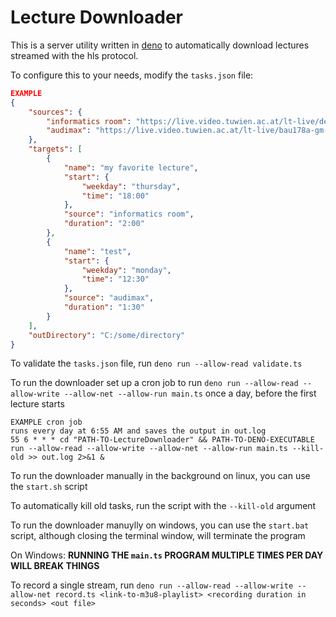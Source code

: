 # Lecture Downloader

This is a server utility written in [deno](https://deno.com/) to automatically
download lectures streamed with the hls protocol.

To configure this to your needs, modify the `tasks.json` file:

```json
EXAMPLE
{
    "sources": {
        "informatics room": "https://live.video.tuwien.ac.at/lt-live/deu116-informatikhoersaal/playlist.m3u8",
        "audimax": "https://live.video.tuwien.ac.at/lt-live/bau178a-gm-1-audi-max/playlist.m3u8"
    },
    "targets": [
        {
            "name": "my favorite lecture",
            "start": {
                "weekday": "thursday",
                "time": "18:00"
            },
            "source": "informatics room",
            "duration": "2:00"
        },
        {
            "name": "test",
            "start": {
                "weekday": "monday",
                "time": "12:30"
            },
            "source": "audimax",
            "duration": "1:30"
        }
    ],
    "outDirectory": "C:/some/directory"
}
```

To validate the `tasks.json` file, run `deno run --allow-read validate.ts`

To run the downloader set up a cron job to run
`deno run --allow-read --allow-write --allow-net --allow-run main.ts` once a
day, before the first lecture starts

```cron
EXAMPLE cron job
runs every day at 6:55 AM and saves the output in out.log
55 6 * * * cd "PATH-TO-LectureDownloader" && PATH-TO-DENO-EXECUTABLE run --allow-read --allow-write --allow-net --allow-run main.ts --kill-old >> out.log 2>&1 &
```

To run the downloader manually in the background on linux, you can use the
`start.sh` script

To automatically kill old tasks, run the script with the `--kill-old` argument

To run the downloader manuylly on windows, you can use the `start.bat` script,
although closing the terminal window, will terminate the program

On Windows: **RUNNING THE `main.ts` PROGRAM MULTIPLE TIMES PER DAY WILL BREAK
THINGS**

To record a single stream, run
`deno run --allow-read --allow-write --allow-net record.ts <link-to-m3u8-playlist> <recording duration in seconds> <out file>`
